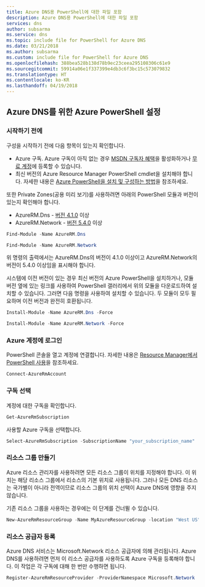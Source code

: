 ```yaml
---
title: Azure DNS용 PowerShell에 대한 파일 포함
description: Azure DNS용 PowerShell에 대한 파일 포함
services: dns
author: subsarma
ms.service: dns
ms.topic: include file for PowerShell for Azure DNS
ms.date: 03/21/2018
ms.author: subsarma
ms.custom: include file for PowerShell for Azure DNS
ms.openlocfilehash: 388bea528b138d78b9ec23ceea295108306c61e9
ms.sourcegitcommit: 59914a06e1f337399e4db3c6f3bc15c573079832
ms.translationtype: HT
ms.contentlocale: ko-KR
ms.lasthandoff: 04/19/2018
---
```

## <a name="set-up-azure-powershell-for-azure-dns"></a>Azure DNS를 위한 Azure PowerShell 설정

### <a name="before-you-begin"></a>시작하기 전에

구성을 시작하기 전에 다음 항목이 있는지 확인합니다.

* Azure 구독. Azure 구독이 아직 없는 경우 [MSDN 구독자 혜택](https://azure.microsoft.com/pricing/member-offers/msdn-benefits-details/)을 활성화하거나 [무료 계정](https://azure.microsoft.com/pricing/free-trial/)에 등록할 수 있습니다.
* 최신 버전의 Azure Resource Manager PowerShell cmdlet을 설치해야 합니다. 자세한 내용은 [Azure PowerShell을 설치 및 구성하는 방법](/powershell/azureps-cmdlets-docs)을 참조하세요.

또한 Private Zones(공용 미리 보기)를 사용하려면 아래의 PowerShell 모듈과 버전이 있는지 확인해야 합니다. 
* AzureRM.Dns - [버전 4.1.0](https://www.powershellgallery.com/packages/AzureRM.Dns/4.1.0) 이상
* AzureRM.Network - [버전 5.4.0](https://www.powershellgallery.com/packages/AzureRM.Network/5.4.0) 이상

```powershell 
Find-Module -Name AzureRM.Dns 
``` 
 
```powershell 
Find-Module -Name AzureRM.Network 
``` 
 
위 명령의 출력에서는 AzureRM.Dns의 버전이 4.1.0 이상이고 AzureRM.Network의 버전이 5.4.0 이상임을 표시해야 합니다.  

시스템에 이전 버전이 있는 경우 최신 버전의 Azure PowerShell을 설치하거나, 모듈 버전 옆에 있는 링크를 사용하여 PowerShell 갤러리에서 위의 모듈을 다운로드하여 설치할 수 있습니다. 그러면 다음 명령을 사용하여 설치할 수 있습니다. 두 모듈이 모두 필요하며 이전 버전과 완전히 호환됩니다. 

```powershell
Install-Module -Name AzureRM.Dns -Force
```

```powershell
Install-Module -Name AzureRM.Network -Force
```

### <a name="sign-in-to-your-azure-account"></a>Azure 계정에 로그인

PowerShell 콘솔을 열고 계정에 연결합니다. 자세한 내용은 [Resource Manager에서 PowerShell 사용](../articles/azure-resource-manager/powershell-azure-resource-manager.md)을 참조하세요.

```powershell
Connect-AzureRmAccount
```

### <a name="select-the-subscription"></a>구독 선택
 
계정에 대한 구독을 확인합니다.

```powershell
Get-AzureRmSubscription
```

사용할 Azure 구독을 선택합니다.

```powershell
Select-AzureRmSubscription -SubscriptionName "your_subscription_name"
```

### <a name="create-a-resource-group"></a>리소스 그룹 만들기

Azure 리소스 관리자를 사용하려면 모든 리소스 그룹이 위치를 지정해야 합니다. 이 위치는 해당 리소스 그룹에서 리소스의 기본 위치로 사용됩니다. 그러나 모든 DNS 리소스는 국가별이 아니라 전역이므로 리소스 그룹의 위치 선택이 Azure DNS에 영향을 주지 않습니다.

기존 리소스 그룹을 사용하는 경우에는 이 단계를 건너뛸 수 있습니다.

```powershell
New-AzureRmResourceGroup -Name MyAzureResourceGroup -location "West US"
```

### <a name="register-resource-provider"></a>리소스 공급자 등록

Azure DNS 서비스는 Microsoft.Network 리소스 공급자에 의해 관리됩니다. Azure DNS를 사용하려면 먼저 이 리소스 공급자를 사용하도록 Azure 구독을 등록해야 합니다. 이 작업은 각 구독에 대해 한 번만 수행하면 됩니다.

```powershell
Register-AzureRmResourceProvider -ProviderNamespace Microsoft.Network
```
